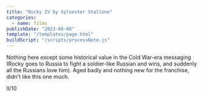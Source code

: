 ```yaml
---
title: "Rocky IV by Sylvester Stallone"
categories:
  - name: films
publishDate: "2023-08-08"
template: "/templates/page.html"
buildScript: "/scripts/processNote.js"
---
```


Nothing here except some historical value in the Cold War-era messaging (Rocky goes to Russia to fight a soldier-like Russian and wins, and suddenly all the Russians love him). Aged badly and nothing new for the franchise, didn't like this one much.

II/10
